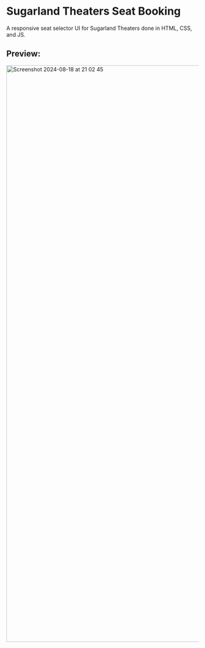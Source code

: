 # Sugarland Theaters Seat Booking

A responsive seat selector UI for Sugarland Theaters done in HTML, CSS, and JS.

## Preview:
<img width="1512" alt="Screenshot 2024-08-18 at 21 02 45" src="https://github.com/user-attachments/assets/e774c24d-459f-41b8-8646-d3dab923011c">
